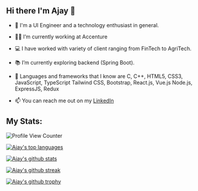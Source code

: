 ## Hi there I'm Ajay 👋

- 💾 I'm a UI Engineer and a technology enthusiast in general.
- 👨‍💻 I’m currently working at Accenture
- 💻 I have worked with variety of client ranging from FinTech to AgriTech.
- 📚 I’m currently exploring backend (Spring Boot). 
 
- 💽 Languages and frameworks that I know are C, C++, HTML5, CSS3, JavaScript, TypeScript Tailwind CSS, Bootstrap, 
   React.js, Vue.js Node.js, ExpressJS, Redux
- 📫 You can reach me out on my [LinkedIn](https://www.linkedin.com/in/ajay02/)


## My Stats:

![Profile View Counter](https://komarev.com/ghpvc/?username=ajayj02)

[![Ajay's top languages](https://github-readme-stats.vercel.app/api/top-langs/?username=ajayj02&theme=blue-green)](https://github.com/ajayj02)


[![Ajay's github stats](https://github-readme-stats.vercel.app/api?username=ajayj02&theme=blue-green)](https://github.com/ajayj02)

[![Ajay's github streak](https://github-readme-streak-stats.herokuapp.com/?user=ajayj02&theme=blue-green)](https://github.com/ajayj02)

[![Ajay's github trophy](https://github-profile-trophy.vercel.app/?username=ajayj02&row=1)](https://github.com/ajayj02)
